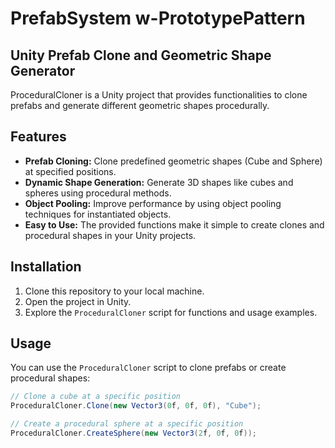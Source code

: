 # PrefabSystem w-PrototypePattern
## Unity Prefab Clone and Geometric Shape Generator

ProceduralCloner is a Unity project that provides functionalities to clone prefabs and generate different geometric shapes procedurally.

## Features

- **Prefab Cloning:** Clone predefined geometric shapes (Cube and Sphere) at specified positions.
- **Dynamic Shape Generation:** Generate 3D shapes like cubes and spheres using procedural methods.
- **Object Pooling:** Improve performance by using object pooling techniques for instantiated objects.
- **Easy to Use:** The provided functions make it simple to create clones and procedural shapes in your Unity projects.

## Installation

1. Clone this repository to your local machine.
2. Open the project in Unity.
3. Explore the `ProceduralCloner` script for functions and usage examples.

## Usage

You can use the `ProceduralCloner` script to clone prefabs or create procedural shapes:

```csharp
// Clone a cube at a specific position
ProceduralCloner.Clone(new Vector3(0f, 0f, 0f), "Cube");

// Create a procedural sphere at a specific position
ProceduralCloner.CreateSphere(new Vector3(2f, 0f, 0f));
